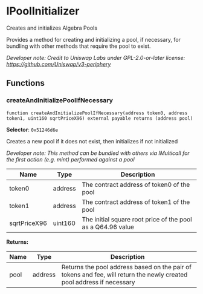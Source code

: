 

# IPoolInitializer


Creates and initializes Algebra Pools

Provides a method for creating and initializing a pool, if necessary, for bundling with other methods that
require the pool to exist.

*Developer note: Credit to Uniswap Labs under GPL-2.0-or-later license:
https://github.com/Uniswap/v3-periphery*


## Functions
### createAndInitializePoolIfNecessary

```solidity
function createAndInitializePoolIfNecessary(address token0, address token1, uint160 sqrtPriceX96) external payable returns (address pool)
```
**Selector**: `0x51246d6e`

Creates a new pool if it does not exist, then initializes if not initialized

*Developer note: This method can be bundled with others via IMulticall for the first action (e.g. mint) performed against a pool*

| Name | Type | Description |
| ---- | ---- | ----------- |
| token0 | address | The contract address of token0 of the pool |
| token1 | address | The contract address of token1 of the pool |
| sqrtPriceX96 | uint160 | The initial square root price of the pool as a Q64.96 value |

**Returns:**

| Name | Type | Description |
| ---- | ---- | ----------- |
| pool | address | Returns the pool address based on the pair of tokens and fee, will return the newly created pool address if necessary |

